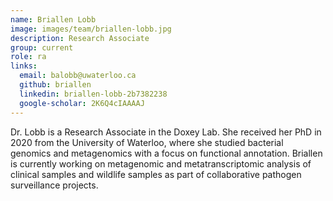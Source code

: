 ```yaml
---
name: Briallen Lobb
image: images/team/briallen-lobb.jpg
description: Research Associate
group: current
role: ra
links:
  email: balobb@uwaterloo.ca
  github: briallen
  linkedin: briallen-lobb-2b7382238
  google-scholar: 2K6Q4cIAAAAJ
---
```


Dr. Lobb is a Research Associate in the Doxey Lab. She received her PhD in 2020 from the University of Waterloo, where she studied bacterial genomics and metagenomics with a focus on functional annotation. Briallen is currently working on metagenomic and metatranscriptomic analysis of clinical samples and wildlife samples as part of collaborative pathogen surveillance projects.
